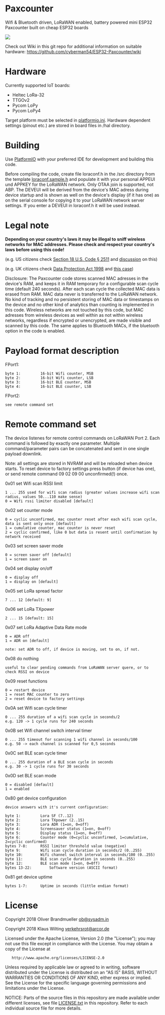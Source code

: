 # Paxcounter
Wifi & Bluetooth driven, LoRaWAN enabled, battery powered mini ESP32 Paxcounter
built on cheap ESP32 boards

<img src="img/Paxcounter_GIF.gif">

Check out Wiki in this git repo for additional information on suitable hardware:
https://github.com/cyberman54/ESP32-Paxcounter/wiki

# Hardware

Currently supported IoT boards:
- Heltec LoRa-32
- TTGOv2
- Pycom LoPy
- Pycom LoPy4

Target platform must be selected in [platformio.ini](https://github.com/cyberman54/ESP32-Paxcounter/blob/master/platformio.ini).
Hardware dependent settings (pinout etc.) are stored in board files in /hal directory.

# Building

Use <A HREF="https://platformio.org/">PlatformIO</A> with your preferred IDE for development and building this code.

Before compiling the code, create file loraconf.h in the /src directory from the template [loraconf.sample.h](https://github.com/cyberman54/ESP32-Paxcounter/blob/master/src/loraconf.sample.h) and populate it with your personal APPEUI und APPKEY for the LoRaWAN network. Only OTAA join is supported, not ABP. The DEVEUI will be derived from the device's MAC adress during device startup and is shown as well on the device's display (if it has one) as on the serial console for copying it to your LoRaWAN network server settings. If you enter a DEVEUI in loraconf.h it will be used instead.

# Legal note

**Depending on your country's laws it may be illegal to sniff wireless networks for MAC addresses. Please check and respect your country's laws before using this code!**

(e.g. US citizens check [Section 18 U.S. Code § 2511](https://www.law.cornell.edu/uscode/text/18/2511) and [discussion](https://github.com/schollz/howmanypeoplearearound/issues/4) on this)

(e.g. UK citizens check [Data Protection Act 1998](https://ico.org.uk/media/1560691/wi-fi-location-analytics-guidance.pdf) and [this case](https://www.cbsnews.com/news/uk-bars-trash-cans-from-tracking-people-with-wi-fi/)) 

Disclosure: The Paxcounter code stores scanned MAC adresses in the device's RAM, and keeps it in RAM temporary for a configurable scan cycle time (default 240 seconds). After each scan cycle the collected MAC data is erased from RAM. MAC data never is transferred to the LoRaWAN network. No kind of tracking and no persistent storing of MAC data or timestamps on the device and no other kind of analytics than counting is implemented in this code. Wireless networks are not touched by this code, but MAC adresses from wireless devices as well within as not within wireless networks, regardless if encrypted or unencrypted, are made visible and scanned by this code. The same applies to Bluetooth MACs, if the bluetooth option in the code is enabled.

# Payload format description

FPort1:

	byte 1:			16-bit Wifi counter, MSB
	byte 2:			16-bit Wifi counter, LSB
	byte 3:			16-bit BLE counter, MSB
	byte 4:			16-bit BLE counter, LSB

FPort2:

	see remote command set

# Remote command set

The device listenes for remote control commands on LoRaWAN Port 2.
Each command is followed by exactly one parameter.
Multiple command/parameter pairs can be concatenated and sent in one single payload downlink.

Note: all settings are stored in NVRAM and will be reloaded when device starts. To reset device to factory settings press button (if device has one), or send remote command 09 02 09 00 unconfirmed(!) once.

0x01 set Wifi scan RSSI limit

	1 ... 255 used for wifi scan radius (greater values increase wifi scan radius, values 50...110 make sense)
	0 = Wifi rssi limiter disabled [default]
	
0x02 set counter mode

	0 = cyclic unconfirmed, mac counter reset after each wifi scan cycle, data is sent only once [default]
	1 = cumulative counter, mac counter is never reset
	2 = cyclic confirmed, like 0 but data is resent until confirmation by network received
  
0x03 set screen saver mode

	0 = screen saver off [default]
	1 = screen saver on

0x04 set display on/off

	0 = display off
	1 = display on [default]

0x05 set LoRa spread factor

	7 ... 12 [default: 9]

0x06 set LoRa TXpower

	2 ... 15 [default: 15]
	
0x07 set LoRa Adaptive Data Rate mode

	0 = ADR off
	1 = ADR on [default] 
	
	note: set ADR to off, if device is moving, set to on, if not.

0x08 do nothing

	useful to clear pending commands from LoRaWAN server quere, or to check RSSI on device

0x09 reset functions

	0 = restart device
	1 = reset MAC counter to zero
	2 = reset device to factory settings

0x0A set Wifi scan cycle timer

	0 ... 255 duration of a wifi scan cycle in seconds/2
	e.g. 120 -> 1 cycle runs for 240 seconds

0x0B set Wifi channel switch interval timer

	0 ... 255 timeout for scanning 1 wifi channel in seconds/100
	e.g. 50 -> each channel is scanned for 0,5 seconds

0x0C set BLE scan cycle timer

	0 ... 255 duration of a BLE scan cycle in seconds
	e.g. 30 -> 1 cycle runs for 30 seconds

0x0D set BLE scan mode

	0 = disabled [default]
	1 = enabled

0x80 get device configuration

	device answers with it's current configuration:

	byte 1:			Lora SF (7..12)
	byte 2:			Lora TXpower (2..15)
	byte 3:			Lora ADR (1=on, 0=off)
	byte 4:			Screensaver status (1=on, 0=off)
	byte 5:			Display status (1=on, 0=off)
	byte 6:			Counter mode (0=cyclic unconfirmed, 1=cumulative, 2=cyclic confirmed)
	bytes 7-8:		RSSI limiter threshold value (negative)
	byte 9:			Wifi scan cycle duration in seconds/2 (0..255)
	byte 10:		Wifi channel switch interval in seconds/100 (0..255)
	byte 11:		BLE scan cycle duration in seconds (0..255)
	byte 12:		BLE scan mode (1=on, 0=0ff)
	bytes 13-22:		Software version (ASCII format)

0x81 get device uptime

	bytes 1-7:		Uptime in seconds (little endian format)
	
# License

Copyright  2018 Oliver Brandmueller <ob@sysadm.in>

Copyright  2018 Klaus Wilting <verkehrsrot@arcor.de>

   Licensed under the Apache License, Version 2.0 (the "License");
   you may not use this file except in compliance with the License.
   You may obtain a copy of the License at

       http://www.apache.org/licenses/LICENSE-2.0

   Unless required by applicable law or agreed to in writing, software
   distributed under the License is distributed on an "AS IS" BASIS,
   WITHOUT WARRANTIES OR CONDITIONS OF ANY KIND, either express or implied.
   See the License for the specific language governing permissions and
   limitations under the License.

NOTICE: 
Parts of the source files in this repository are made available under different licenses,
see file <A HREF="https://github.com/cyberman54/ESP32-Paxcounter/blob/master/LICENSE">LICENSE.txt</A> in this repository. Refer to each individual source file for more details.
